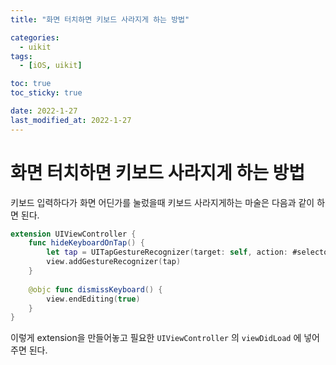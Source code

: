 ```yaml
---
title: "화면 터치하면 키보드 사라지게 하는 방법"

categories:
  - uikit
tags:
  - [iOS, uikit]

toc: true
toc_sticky: true

date: 2022-1-27
last_modified_at: 2022-1-27
---
```


# 화면 터치하면 키보드 사라지게 하는 방법
키보드 입력하다가 화면 어딘가를 눌렀을때 키보드 사라지게하는 마술은 다음과 같이 하면 된다.

```swift
extension UIViewController {
    func hideKeyboardOnTap() {
        let tap = UITapGestureRecognizer(target: self, action: #selector(dismissKeyboard))
        view.addGestureRecognizer(tap)
    }
    
    @objc func dismissKeyboard() {
        view.endEditing(true)
    }
}
```

이렇게 extension을 만들어놓고 필요한 `UIViewController` 의 `viewDidLoad` 에 넣어주면 된다.
